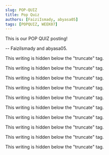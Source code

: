```yaml
---
slug: POP-QUIZ
title: Pop Quiz
authors: [FaiziIsmady, abyasa05]
tags: [POPQUIZ, WEEK07]
---
```


This is our POP QUIZ posting!

-- FaiziIsmady and abyasa05.

<!--truncate-->

This writing is hidden below the "truncate" tag.

This writing is hidden below the "truncate" tag.

This writing is hidden below the "truncate" tag.

This writing is hidden below the "truncate" tag.

This writing is hidden below the "truncate" tag.

This writing is hidden below the "truncate" tag.

This writing is hidden below the "truncate" tag.

This writing is hidden below the "truncate" tag.

This writing is hidden below the "truncate" tag.

This writing is hidden below the "truncate" tag.
